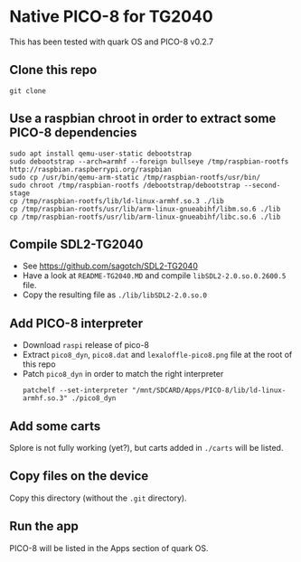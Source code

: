 # Native PICO-8 for TG2040

This has been tested with quark OS and PICO-8 v0.2.7

## Clone this repo

`git clone`

## Use a raspbian chroot in order to extract some PICO-8 dependencies

```
sudo apt install qemu-user-static debootstrap
sudo debootstrap --arch=armhf --foreign bullseye /tmp/raspbian-rootfs http://raspbian.raspberrypi.org/raspbian
sudo cp /usr/bin/qemu-arm-static /tmp/raspbian-rootfs/usr/bin/
sudo chroot /tmp/raspbian-rootfs /debootstrap/debootstrap --second-stage
cp /tmp/raspbian-rootfs/lib/ld-linux-armhf.so.3 ./lib
cp /tmp/raspbian-rootfs/usr/lib/arm-linux-gnueabihf/libm.so.6 ./lib
cp /tmp/raspbian-rootfs/usr/lib/arm-linux-gnueabihf/libc.so.6 ./lib
```

## Compile SDL2-TG2040

- See https://github.com/sagotch/SDL2-TG2040
- Have a look at `README-TG2040.MD` and compile `libSDL2-2.0.so.0.2600.5` file.
- Copy the resulting file as `./lib/libSDL2-2.0.so.0`

## Add PICO-8 interpreter

- Download `raspi` release of pico-8
- Extract `pico8_dyn`, `pico8.dat` and `lexaloffle-pico8.png` file at the root of this repo
- Patch `pico8_dyn` in order to match the right interpreter
  ```
  patchelf --set-interpreter "/mnt/SDCARD/Apps/PICO-8/lib/ld-linux-armhf.so.3" ./pico8_dyn
  ```

## Add some carts

Splore is not fully working (yet?), but carts added in `./carts` will be listed.

## Copy files on the device

Copy this directory (without the `.git` directory).

## Run the app

PICO-8 will be listed in the Apps section of quark OS.